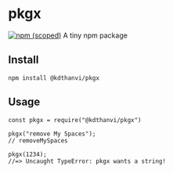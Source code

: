 # pkgx

[![npm (scoped)](https://img.shields.io/badge/npm-v1.0.0-blue.svg)](https://www.npmjs.com/package/@kdthanvi/pkgx)
A tiny npm package

## Install 
```
npm install @kdthanvi/pkgx
```

## Usage
```
const pkgx = require("@kdthanvi/pkgx")

pkgx("remove My Spaces");
// removeMySpaces

pkgx(1234);
//=> Uncaught TypeError: pkgx wants a string!

```